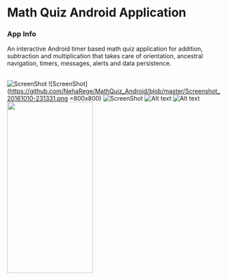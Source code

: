 # Math Quiz Android Application

<h3>App Info</h3>

An interactive Android timer based math quiz application for addition, subtraction and multiplication that takes care of orientation, ancestral navigation, timers, messages, alerts and data persistence.
<br> 
</br>

![ScreenShot](https://github.com/NehaRege/MathQuiz_Android/blob/master/Screenshot_20161010-231245.png "Optional title")  ![ScreenShot](https://github.com/NehaRege/MathQuiz_Android/blob/master/Screenshot_20161010-231331.png =800x800)  ![ScreenShot](https://github.com/NehaRege/MathQuiz_Android/blob/master/Screenshot_20161010-231546.png "Optional title")  ![Alt text](https://github.com/NehaRege/MathQuiz_Android/blob/master/Screenshot_20161010-231755.png "Optional title")  ![Alt text](https://github.com/NehaRege/MathQuiz_Android/blob/master/Screenshot_20161010-231816.png "Optional title")
<img src="https://camo.githubusercontent.com/..." data-canonical-src="https://github.com/NehaRege/MathQuiz_Android/blob/master/Screenshot_20161010-231816.png" width="200" height="400" />


